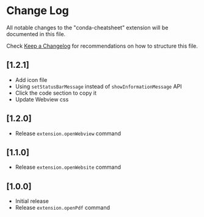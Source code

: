 # Change Log

All notable changes to the "conda-cheatsheet" extension will be documented in this file.

Check [Keep a Changelog](http://keepachangelog.com/) for recommendations on how to structure this file.

## [1.2.1]
- Add icon file
- Using `setStatusBarMessage` instead of `showInformationMessage` API
- Click the code section to copy it
- Update Webview css

## [1.2.0]
- Release `extension.openWebview` command

## [1.1.0]
- Release `extension.openWebsite` command

## [1.0.0]
- Initial release
- Release `extension.openPdf` command
